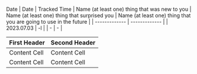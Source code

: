 Date
| Date  | Tracked Time | Name (at least one) thing that was new to you  | Name (at least one) thing that surprised you | Name (at least one) thing that you are going to use in the future |
| ------------- | ------------- |
| 2023.07.03  | -l  |
| -  | -  |

| First Header  | Second Header |
| ------------- | ------------- |
| Content Cell  | Content Cell  |
| Content Cell  | Content Cell  |
